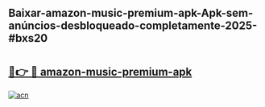 ## Baixar-amazon-music-premium-apk-Apk-sem-anúncios-desbloqueado-completamente-2025-#bxs20

# <h2><a href="https://ainizakaria.my?title=amazon-music-premium-apk&ref=20M">🔗👉 🔴 amazon-music-premium-apk</a></h2>

[![acn](https://github.com/user-attachments/assets/0f9c940e-d8b0-45ae-aac7-cd30a18b3e1c)](https://ainizakaria.my?title=amazon-music-premium-apk&ref=20M)

